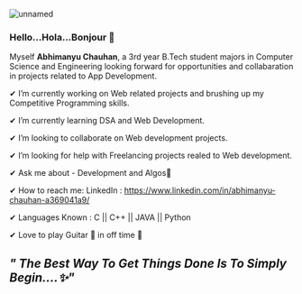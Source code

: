 ![unnamed](https://user-images.githubusercontent.com/64039239/113500406-582ec000-953b-11eb-99ef-7d0a762dd0bb.png)

### Hello...Hola...Bonjour 👋

Myself **Abhimanyu Chauhan**, a 3rd year B.Tech student majors in Computer Science and Engineering looking forward for opportunities and collabaration in projects related to App Development.

✔ I’m currently working on Web related projects and brushing up my Competitive Programming skills.

✔ I’m currently learning DSA and Web Development.

✔ I’m looking to collaborate on Web development projects.

✔ I’m looking for help with Freelancing projects realed to Web development.

✔ Ask me about - Development and Algos📲

✔ How to reach me: LinkedIn : https://www.linkedin.com/in/abhimanyu-chauhan-a369041a9/

✔ Languages Known : C || C++ || JAVA || Python

✔ Love to play Guitar 🎸 in off time 🤗

## *" The Best Way To Get Things Done Is To Simply Begin....✨"*
